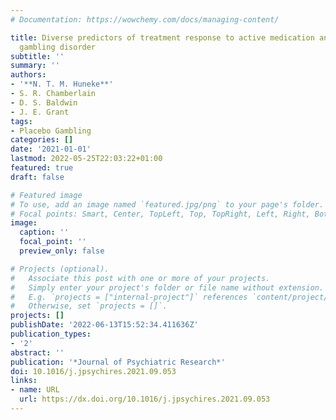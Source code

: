 ```yaml
---
# Documentation: https://wowchemy.com/docs/managing-content/

title: Diverse predictors of treatment response to active medication and placebo in
  gambling disorder
subtitle: ''
summary: ''
authors:
- '**N. T. M. Huneke**'
- S. R. Chamberlain
- D. S. Baldwin
- J. E. Grant
tags:
- Placebo Gambling
categories: []
date: '2021-01-01'
lastmod: 2022-05-25T22:03:22+01:00
featured: true
draft: false

# Featured image
# To use, add an image named `featured.jpg/png` to your page's folder.
# Focal points: Smart, Center, TopLeft, Top, TopRight, Left, Right, BottomLeft, Bottom, BottomRight.
image:
  caption: ''
  focal_point: ''
  preview_only: false

# Projects (optional).
#   Associate this post with one or more of your projects.
#   Simply enter your project's folder or file name without extension.
#   E.g. `projects = ["internal-project"]` references `content/project/deep-learning/index.md`.
#   Otherwise, set `projects = []`.
projects: []
publishDate: '2022-06-13T15:52:34.411636Z'
publication_types:
- '2'
abstract: ''
publication: '*Journal of Psychiatric Research*'
doi: 10.1016/j.jpsychires.2021.09.053
links:
- name: URL
  url: https://dx.doi.org/10.1016/j.jpsychires.2021.09.053
---
```

